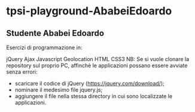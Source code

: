 # tpsi-playground-AbabeiEdoardo
## Studente Ababei Edoardo
Esercizi di programmazione in:

jQuery
Ajax
Javascript
Geolocation
HTML
CSS3
NB: Se si vuole clonare la repository sul proprio PC, affinchè le applicazioni possano essere avviate senza errori:

- scaricare il codice di jQuery (https://jquery.com/download/);
- nominare il medesimo file jquery.js;
- aggiungere il file nella stessa directory in cui sono localizzate le applicazioni.

